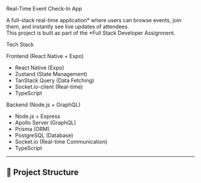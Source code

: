   Real-Time Event Check-In App

A full-stack real-time application* where users can browse events, join them, and instantly see live updates of attendees.  
This project is built as part of the *Full Stack Developer Assignment.


Tech Stack

 Frontend (React Native + Expo)
- React Native (Expo)
- Zustand (State Management)
- TanStack Query (Data Fetching)
- Socket.io-client (Real-time)
- TypeScript

 Backend (Node.js + GraphQL)
- Node.js + Express
- Apollo Server (GraphQL)
- Prisma (ORM)
- PostgreSQL (Database)
- Socket.io (Real-time Communication)
- TypeScript

---

## 📂 Project Structure

